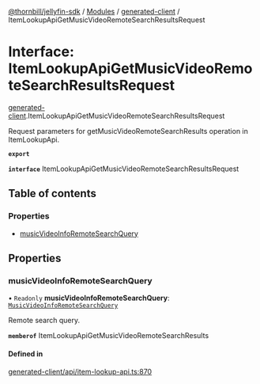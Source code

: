[@thornbill/jellyfin-sdk](../README.md) / [Modules](../modules.md) / [generated-client](../modules/generated_client.md) / ItemLookupApiGetMusicVideoRemoteSearchResultsRequest

# Interface: ItemLookupApiGetMusicVideoRemoteSearchResultsRequest

[generated-client](../modules/generated_client.md).ItemLookupApiGetMusicVideoRemoteSearchResultsRequest

Request parameters for getMusicVideoRemoteSearchResults operation in ItemLookupApi.

**`export`**

**`interface`** ItemLookupApiGetMusicVideoRemoteSearchResultsRequest

## Table of contents

### Properties

- [musicVideoInfoRemoteSearchQuery](generated_client.ItemLookupApiGetMusicVideoRemoteSearchResultsRequest.md#musicvideoinforemotesearchquery)

## Properties

### musicVideoInfoRemoteSearchQuery

• `Readonly` **musicVideoInfoRemoteSearchQuery**: [`MusicVideoInfoRemoteSearchQuery`](generated_client.MusicVideoInfoRemoteSearchQuery.md)

Remote search query.

**`memberof`** ItemLookupApiGetMusicVideoRemoteSearchResults

#### Defined in

[generated-client/api/item-lookup-api.ts:870](https://github.com/thornbill/jellyfin-sdk-typescript/blob/1142a3e/src/generated-client/api/item-lookup-api.ts#L870)
